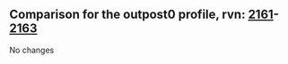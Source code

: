 ## Comparison for the outpost0 profile, rvn: [2161](https://github.com/PRO100KatYT/FortniteProfileRevisions/tree/main/profiles/outpost0/2161%20outpost0.json)-[2163](https://github.com/PRO100KatYT/FortniteProfileRevisions/tree/main/profiles/outpost0/2163%20outpost0.json)

No changes
